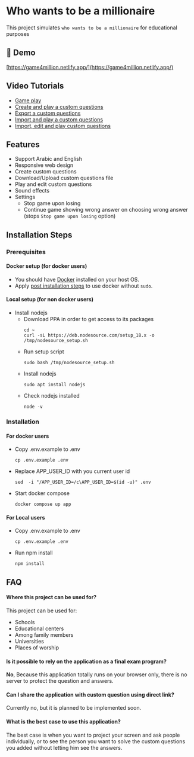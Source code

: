 
# Who wants to be a millionaire

This project simulates `who wants to be a millionaire` for educational purposes

## 🚀 Demo

[https://game4million.netlify.app/](https://game4million.netlify.app/)


## Video Tutorials
- [Game play](https://drive.google.com/file/d/1PB6Wo8x3IMjVTUs1xMvCFfhVsJNyzzPP/view?usp=sharing)
- [Create and play a custom questions](https://drive.google.com/file/d/10vg6ke3u4hIsp74TDjy6JamdrPjlcL0s/view?usp=sharing)
- [Export a custom questions](https://drive.google.com/file/d/148xcstYN8h5uc5L_52SvPcBbfZbwtnq1/view?usp=sharing)
- [Import and play a custom questions](https://drive.google.com/file/d/1LF2Y2jFRz8ipCx7CEe2oFZgFNno9vL5n/view?usp=sharing)
- [Import, edit and play custom questions](https://drive.google.com/file/d/106S3cTMzX4BcT3nlmU01WYWqrGK8ET2l/view?usp=sharing)

## Features

- Support Arabic and English
- Responsive web design
- Create custom questions
- Download/Upload custom questions file
- Play and edit custom questions
- Sound effects
- Settings
  - Stop game upon losing
  - Continue game showing wrong answer on choosing wrong answer (stops `Stop game upon losing` option)

## Installation Steps

### Prerequisites

#### Docker setup (for docker users)

- You should have [Docker](https://docs.docker.com/engine/install/ubuntu/) installed on your host OS.
- Apply [post installation steps](https://docs.docker.com/engine/install/linux-postinstall/) to use docker without `sudo`.

#### Local setup (for non docker users)

- Install nodejs
  - Download PPA in order to get access to its packages
    ```shell
    cd ~
    curl -sL https://deb.nodesource.com/setup_18.x -o /tmp/nodesource_setup.sh
    ```
  - Run setup script
    ```shell
    sudo bash /tmp/nodesource_setup.sh
    ```
  - Install nodejs
    ```shell
    sudo apt install nodejs
    ```
  - Check nodejs installed
    ```shell
    node -v
    ```

### Installation

#### For docker users

- Copy .env.example to .env
  ```shell
  cp .env.example .env
  ```
- Replace APP_USER_ID with you current user id
  ```shell
  sed  -i "/APP_USER_ID=/c\APP_USER_ID=$(id -u)" .env
  ```
- Start docker compose
  ```shell
  docker compose up app
  ```

#### For Local users

- Copy .env.example to .env
  ```shell
  cp .env.example .env
  ```
- Run npm install
  ```shell
  npm install
  ```

## FAQ

#### Where this project can be used for?

This project can be used for:
- Schools
- Educational centers
- Among family members
- Universities
- Places of worship

#### Is it possible to rely on the application as a final exam program?

**No**,
Because this application totally runs on your browser only, there is no server to protect the question and answers.

#### Can I share the application with custom question using direct link?
Currently no, but it is planned to be implemented soon.

#### What is the best case to use this application?
The best case is when you want to project your screen and ask people individually, or to see the person you want to solve the custom questions you added without letting him see the answers.